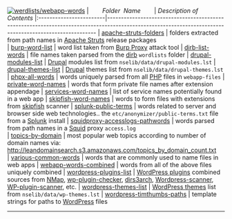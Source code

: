 [![werdlists/webapp-words](https://img.shields.io/badge/werdlists-webapp_words-purple.svg?logo=github&style=popout&longCache=true)](# "werdlists/webapp-words")
|&nbsp;&nbsp;&nbsp;&nbsp;&nbsp;&nbsp;&nbsp;&nbsp;_Folder&nbsp;&nbsp;Name_&nbsp;&nbsp;&nbsp;&nbsp;&nbsp;&nbsp;&nbsp;&nbsp;| _Description of Contents_
|:------------------------|--------------------------------------------------------------------------------------------------------------------------------------------------------
| [apache-struts-folders](apache-struts-folders.txt) |  folders extracted from path names in [Apache Struts](https://struts.apache.org "Apache Struts is a free, open-source, MVC framework for creating elegant, modern Java web applications.") release packages   
| [burp-word-list](burp-word-list.txt.xz) |  word list taken from [Burp Proxy](https://portswigger.net/burp "Burp Suite Scanner") attack tool 
| [dirb-list-words](dirb-list-words.txt) |  file names taken parsed from the [dirb](https://dirb.sourceforge.net) `wordlists` folder 
| [drupal-modules-list](drupal-modules-list.txt) |  [Drupal](https://www.drupal.org/) modules list from `nselib/data/drupal-modules.lst` 
| [drupal-themes-list](drupal-themes-list.txt) |  [Drupal](https://www.drupal.org/) themes list from `nselib/data/drupal-themes.lst` 
| [phpx-all-words](phpx-all-words.txt) |  words uniquely parsed from all [PHP](http://www.php.net) files in `webapp-files` 
| [private-word-names](private-word-names.txt) |  words that form private file names after extension appendage 
| [services-word-names](services-word-names.txt) |  list of service names potentially found in a web app 
| [skipfish-word-names](skipfish-word-names.txt) |  words to form files with extensions from [skipfish](https://code.google.com/archive/p/skipfish/ "Skipfish is an active web application security reconnaissance tool") scanner 
| [splunk-public-terms](splunk-public-terms.txt) |  words related to server and browser side web technologies.. the `etc/anonymizer/public-terms.txt` file from a [Splunk](https://www.splunk.com/) install 
| [squidproxy-accesslogs-pathwords](squidproxy-accesslogs-pathwords.txt) |  words parsed from path names in a [Squid](https://squid-cache.org "Squid is a caching proxy for the Web supporting HTTP, HTTPS, FTP, and more.") proxy `access.log`  
| [topics-by-domain](topics-by-domain.txt) | most popular web topics according to number of domain names via: <http://leandomainsearch.s3.amazonaws.com/topics_by_domain_count.txt>  
| [various-common-words](various-common-words.txt) |  words that are commonly used to name files in web apps 
| [webapp-words-combined](webapp-words-combined.txt) |  words from all of the above files uniquely combined 
| [wordpress-plugins-list](wordpress-plugins-list.txt.xz) |  [WordPress plugins](https://wordpress.org/plugins/ "WordPress Plugins") combined sources from [NMap](https://nmap.org), [wp-plugin-checker](https://github.com/r0oth3x49/wp-plugin-checker), [dirs3arch](https://github.com/puniaze/dirs3arch), [Wordpress-scanner](https://github.com/RamadhanAmizudin/Wordpress-scanner/blob/master/base/data/list-plugins.txt), [WP-plugin-scanner](https://github.com/mintobit/WP-plugin-scanner/blob/master/plugins.txt), etc. 
| [wordpress-themes-list](wordpress-themes-list.txt) |  [WordPress themes](https://wordpress.org/themes/ "WordPress Themes") list from `nselib/data/wp-themes.lst` 
| [wordpress-timthumbs-paths](wordpress-timthumbs-paths.txt) |  template strings for paths to [WordPress](https://wordpress.org/) files 

* * *


